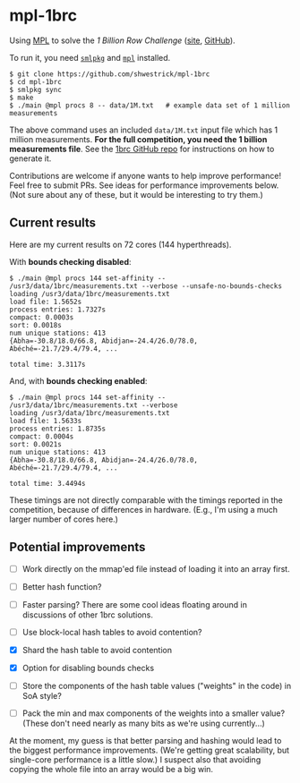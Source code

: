 # mpl-1brc
Using
[MPL](https://github.com/MPLLang/mpl)
to solve the *1 Billion Row Challenge*
([site](https://www.morling.dev/blog/one-billion-row-challenge/),
[GitHub](https://github.com/gunnarmorling/1brc)).

To run it, you need [`smlpkg`](https://github.com/diku-dk/smlpkg) and [`mpl`](https://github.com/MPLLang/mpl) installed.

```
$ git clone https://github.com/shwestrick/mpl-1brc
$ cd mpl-1brc
$ smlpkg sync
$ make
$ ./main @mpl procs 8 -- data/1M.txt   # example data set of 1 million measurements
```

The above command uses an included `data/1M.txt` input file which has 1 million
measurements. **For the full competition, you need the 1 billion measurements
file**. See the
[1brc GitHub repo](https://github.com/gunnarmorling/1brc) for
instructions on how to generate it.

Contributions are welcome if anyone wants to help improve performance! Feel
free to submit PRs. See ideas for performance improvements below. (Not sure
about any of these, but it would be interesting to try them.)

## Current results

Here are my current results on 72 cores (144 hyperthreads).

With **bounds checking disabled**:
```
$ ./main @mpl procs 144 set-affinity -- /usr3/data/1brc/measurements.txt --verbose --unsafe-no-bounds-checks
loading /usr3/data/1brc/measurements.txt
load file: 1.5652s
process entries: 1.7327s
compact: 0.0003s
sort: 0.0018s
num unique stations: 413
{Abha=-30.8/18.0/66.8, Abidjan=-24.4/26.0/78.0, Abéché=-21.7/29.4/79.4, ...

total time: 3.3117s
```

And, with **bounds checking enabled**:
```
$ ./main @mpl procs 144 set-affinity -- /usr3/data/1brc/measurements.txt --verbose
loading /usr3/data/1brc/measurements.txt
load file: 1.5633s
process entries: 1.8735s
compact: 0.0004s
sort: 0.0021s
num unique stations: 413
{Abha=-30.8/18.0/66.8, Abidjan=-24.4/26.0/78.0, Abéché=-21.7/29.4/79.4, ...

total time: 3.4494s
```

These timings are not directly comparable with the timings reported in the
competition, because of differences in hardware. (E.g., I'm using a
much larger number of cores here.)


## Potential improvements

- [ ] Work directly on the mmap'ed file instead of loading it into an array first.
- [ ] Better hash function?
- [ ] Faster parsing? There are some cool ideas floating around in discussions of other 1brc solutions.
- [ ] Use block-local hash tables to avoid contention? 
- [x] Shard the hash table to avoid contention
- [x] Option for disabling bounds checks
- [ ] Store the components of the hash table values ("weights" in the code) in SoA style?
- [ ] Pack the min and max components of the weights into a smaller value? (These don't need nearly as many bits as we're using currently...)


At the moment, my guess is that better parsing and hashing would lead to
the biggest performance improvements. (We're getting great scalability, but
single-core performance is a little slow.) I suspect also that avoiding
copying the whole file into an array would be a big win.
